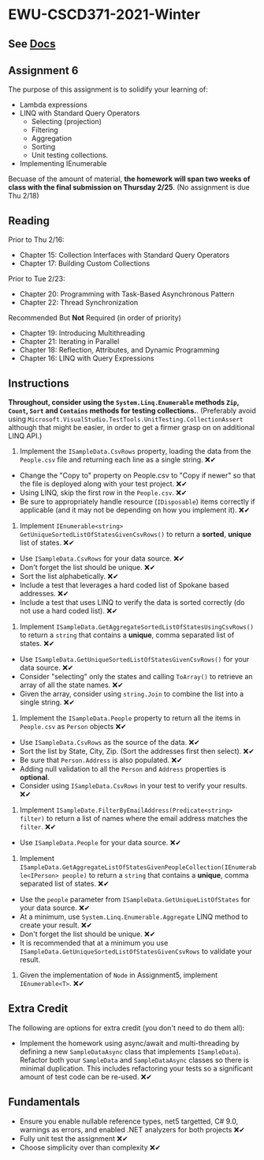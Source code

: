 # EWU-CSCD371-2021-Winter

## See [Docs](Docs)

## Assignment 6

The purpose of this assignment is to solidify your learning of:

- Lambda expressions
- LINQ with Standard Query Operators
  - Selecting (projection)
  - Filtering
  - Aggregation
  - Sorting
  - Unit testing collections.
- Implementing IEnumerable

Becuase of the amount of material, **the homework will span two weeks of class with the final submission on Thursday 2/25**. (No assignment is due Thu 2/18)

## Reading

Prior to Thu 2/16:

- Chapter 15: Collection Interfaces with Standard Query Operators
- Chapter 17: Building Custom Collections

Prior to Tue 2/23:

- Chapter 20: Programming with Task-Based Asynchronous Pattern
- Chapter 22: Thread Synchronization

Recommended But **Not** Required (in order of priority)

- Chapter 19: Introducing Multithreading
- Chapter 21: Iterating in Parallel
- Chapter 18: Reflection, Attributes, and Dynamic Programming
- Chapter 16: LINQ with Query Expressions

## Instructions

**Throughout, consider using the `System.Linq.Enumerable` methods `Zip`, `Count`, `Sort` and `Contains` methods for testing collections.**.  (Preferably avoid using `Microsoft.VisualStudio.TestTools.UnitTesting.CollectionAssert` although that might be easier, in order to get a firmer grasp on on additional LINQ API.)

1. Implement the `ISampleData.CsvRows` property, loading the data from the `People.csv` file and returning each line as a single string. ❌✔

- Change the "Copy to" property on People.csv to "Copy if newer" so that the file is deployed along with your test project. ❌✔
- Using LINQ, skip the first row in the `People.csv`. ❌✔
- Be sure to appropriately handle resource (`IDisposable`) items correctly if applicable (and it may not be depending on how you implement it). ❌✔

1. Implement `IEnumerable<string> GetUniqueSortedListOfStatesGivenCsvRows()` to return a **sorted**, **unique** list of states. ❌✔

- Use `ISampleData.CsvRows` for your data source. ❌✔
- Don't forget the list should be unique. ❌✔
- Sort the list alphabetically. ❌✔
- Include a test that leverages a hard coded list of Spokane based addresses. ❌✔
- Include a test that uses LINQ to verify the data is sorted correctly (do not use a hard coded list). ❌✔

1. Implement `ISampleData.GetAggregateSortedListOfStatesUsingCsvRows()` to return a `string` that contains a **unique**, comma separated list of states. ❌✔

- Use `ISampleData.GetUniqueSortedListOfStatesGivenCsvRows()` for your data source. ❌✔
- Consider "selecting" only the states and calling `ToArray()` to retrieve an array of all the state names. ❌✔
- Given the array, consider using `string.Join` to combine the list into a single string. ❌✔

1. Implement the `ISampleData.People` property to return all the items in `People.csv` as `Person` objects ❌✔

- Use `ISampleData.CsvRows` as the source of the data. ❌✔
- Sort the list by State, City, Zip. (Sort the addresses first then select). ❌✔
- Be sure that `Person.Address` is also populated. ❌✔
- Adding null validation to all the `Person` and `Address` properties is **optional**.
- Consider using `ISampleData.CsvRows` in your test to verify your results. ❌✔

1. Implement `ISampleDate.FilterByEmailAddress(Predicate<string> filter)` to return a list of names where the email address matches the `filter`. ❌✔

- Use `ISampleData.People` for your data source. ❌✔

1. Implement `ISampleData.GetAggregateListOfStatesGivenPeopleCollection(IEnumerable<IPerson> people)` to return a `string` that contains a **unique**, comma separated list of states. ❌✔

- Use the `people` parameter from `ISampleData.GetUniqueListOfStates` for your data source. ❌✔
- At a minimum, use `System.Linq.Enumerable.Aggregate` LINQ method to create your result. ❌✔
- Don't forget the list should be unique. ❌✔
- It is recommended that at a minimum you use `ISampleData.GetUniqueSortedListOfStatesGivenCsvRows` to validate your result.

1. Given the implementation of `Node` in Assignment5, implement `IEnumerable<T>`. ❌✔

## Extra Credit

The following are options for extra credit (you don't need to do them all):

- Implement the homework using async/await and multi-threading by defining a new `SampleDataAsync` class that implements `ISampleData`). Refactor both your `SampleData` and `SampleDataAsync` classes so there is minimal duplication. This includes refactoring your tests so a significant amount of test code can be re-used. ❌✔

## Fundamentals

- Ensure you enable nullable reference types, net5 targetted, C# 9.0, warnings as errors, and enabled .NET analyzers for both projects ❌✔
- Fully unit test the assignment ❌✔
- Choose simplicity over than complexity ❌✔
